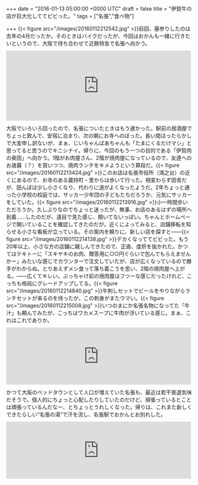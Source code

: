 
+++
date = "2016-01-13 05:00:00 +0000 UTC"
draft = false
title = "伊賀牛の店が巨大化しててビビった。"
tags = ["名張","食べ物"]

+++
{{< figure src="/images/20160112212542.jpg"  >}}前回、墓参りしたのは去年の4月だったか。そのときはバイクだったが、今回はおかんも一緒に行きたいというので、大阪で待ち合わせて近鉄特急で名張へ向かう。<iframe src="https://hatenablog-parts.com/embed?url=https%3A%2F%2Fblog.daruyanagi.jp%2Fentry%2F2015%2F04%2F16%2F053928" title="バイク＆艦これ：名張から天理、戦艦大和所縁の神社「大和神社」に行ってきた - だるろぐ" class="embed-card embed-blogcard" scrolling="no" frameborder="0" style="display: block; width: 100%; height: 190px; max-width: 500px; margin: 10px 0px;"></iframe>大阪でいろいろ回ったので、名張についたときはもう遅かった。駅前の居酒屋でちょっと飲んで、安宿に泊まり、次の朝にお寺へのぼった。長い間ほったらかしで大変申し訳ないが、まぁ、じいちゃんばあちゃんも「たまにくるだけマシ」と思ってると思うのでキニシナイ。帰りに、今回のもう一つの目的である「伊賀肉の奥田」へ向かう。1階がお肉屋さん、2階が焼肉屋になっているので、友達へのお歳暮（？）を買いつつ、焼肉ランチをキメようという算段だ。{{< figure src="/images/20160112213424.jpg"  >}}このお店は名張市役所（鴻之台）の近くにあるので、お寺のある蔵持町・里からは歩いて行った。相変わらず田舎だが、田んぼは少し小さくなり、代わりに道がよくなったようだ。2年ちょっと通った小学校の校庭では、サッカー少年団の子どもたちだろうか、元気にサッカーをしていた。{{< figure src="/images/20160112213916.jpg"  >}}小一時間歩いただろうか。久しぶりなのでちょっと迷ったが、無事、お店のあるはずの場所へ到着……したのだが、遠目で見た感じ、開いてないっぽい。ちゃんとホームページで開いていることを確認してきたのだが。近くによってみると、店舗移転を知らせる小さな看板が立っている。その案内を頼りに、新しい店を探すと――{{< figure src="/images/20160112214138.jpg"  >}}デカくなっててビビった。もう20年以上、小さな方の店舗に親しんできたので、正直、度肝を抜かれた。かつてはテキトーに「スキヤキのお肉、贈答用に○○円ぐらいで包んでもらえませんかー」みたいな感じでカウンターで注文していたが、店が広くなっているので勝手がわからぬ。とりあえずメシ食って落ち着こうを思い、2階の焼肉屋へ上がる。――広くてキレい。ぶっちゃけ前の焼肉屋はフツーな感じだったけれど、こっちも格段にグレードアップしてる。{{< figure src="/images/20160112214840.jpg"  >}}牛刺しセットでビールをやりながらランチセットが来るのを待ったが、この刺身がまたウマい。{{< figure src="/images/20160112215008.jpg"  >}}いつのまにか名張名物になってた「牛汁」も頼んでみたが、こっちはワカメスープに牛肉が浮いている感じ。まぁ、これはこれでありか。<iframe src="https://hatenablog-parts.com/embed?url=http%3A%2F%2Fwww.okuda-igaushi.com%2F" title="伊賀肉（伊賀牛）の奥田" class="embed-card embed-webcard" scrolling="no" frameborder="0" style="display: block; width: 100%; height: 155px; max-width: 500px; margin: 10px 0px;"></iframe>かつて大阪のベッドタウンとして人口が増えていた名張も、最近は若干衰退気味だそうで。個人的にちょっと心配したりしていたのだけど、頑張っているとことは頑張っているんだなー、とちょっとうれしくなった。帰りは、これまた新しくできたらしい“名張の湯”で汗を流し、名張駅でおかんとお別れした。<iframe src="https://hatenablog-parts.com/embed?url=http%3A%2F%2Fwww.nabarinoyu.com%2F" title="三重県で人気の日帰り温泉は癒しの里名張の湯" class="embed-card embed-webcard" scrolling="no" frameborder="0" style="display: block; width: 100%; height: 155px; max-width: 500px; margin: 10px 0px;"></iframe>


